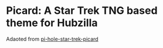 # Picard: A Star Trek TNG based theme for Hubzilla

Adaoted from [pi-hole-star-trek-picard](https://github.com/MichalSvatos/pi-hole-star-trek-picard)
